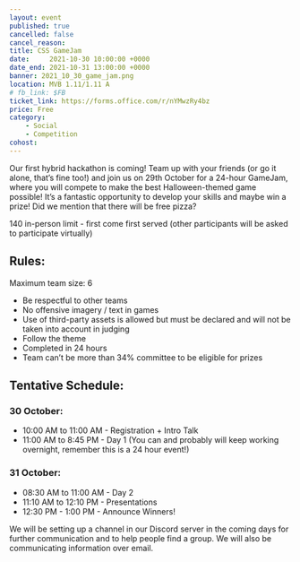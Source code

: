 ```yaml
---
layout: event
published: true
cancelled: false
cancel_reason:
title: CSS GameJam
date:     2021-10-30 10:00:00 +0000
date_end: 2021-10-31 13:00:00 +0000
banner: 2021_10_30_game_jam.png
location: MVB 1.11/1.11 A
# fb_link: $FB
ticket_link: https://forms.office.com/r/nYMwzRy4bz
price: Free
category:
    - Social
    - Competition
cohost:
---
```


Our first hybrid hackathon is coming! Team up with your friends (or go it alone, that’s fine too!) and join us on 29th October for a 24-hour GameJam, where you will compete to make the best Halloween-themed game possible! It’s a fantastic opportunity to develop your skills and maybe win a prize! Did we mention that there will be free pizza?

140 in-person limit - first come first served (other participants will be asked to participate virtually)

## Rules: 

Maximum team size: 6
* Be respectful to other teams
* No offensive imagery / text in games
* Use of third-party assets is allowed but must be declared and will not be taken into account in judging
* Follow the theme
* Completed in 24 hours
* Team can’t be more than 34% committee to be eligible for prizes

## Tentative Schedule:

### 30 October: 

* 10:00 AM to 11:00 AM - Registration + Intro Talk 
* 11:00 AM to 8:45 PM - Day 1 (You can and probably will keep working overnight, remember this is a 24 hour event!)

### 31 October: 

* 08:30 AM to 11:00 AM - Day 2 
* 11:10 AM to 12:10 PM - Presentations 
* 12:30 PM - 1:00 PM - Announce Winners!


We will be setting up a channel in our Discord server in the coming days for further communication and to help people find a group. We will also be communicating information over email. 

